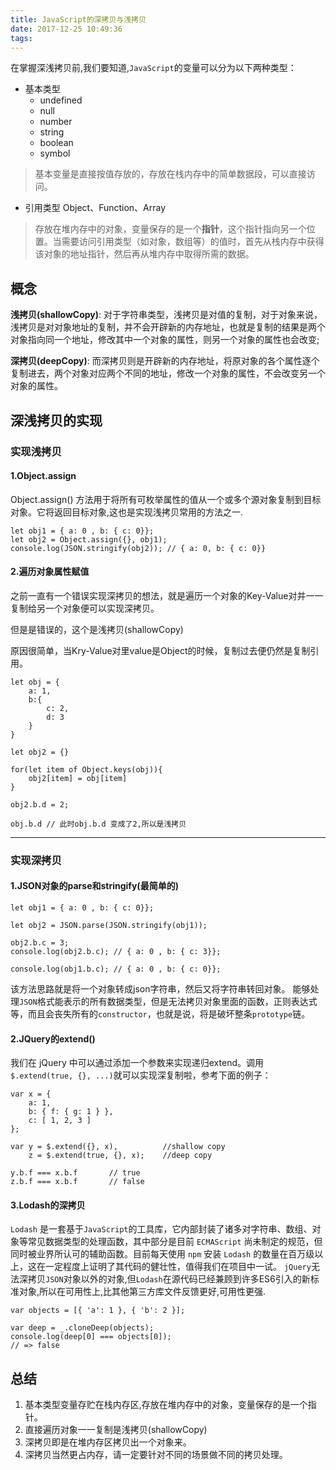 ```yaml
---
title: JavaScript的深拷贝与浅拷贝
date: 2017-12-25 10:49:36
tags:
---
```



在掌握深浅拷贝前,我们要知道,`JavaScript`的变量可以分为以下两种类型：


- 基本类型
  - undefined
  - null
  - number
  - string
  - boolean
  - symbol



> 基本变量是直接按值存放的，存放在栈内存中的简单数据段，可以直接访问。


- 引用类型 Object、Function、Array

> 存放在堆内存中的对象，变量保存的是一个**指针**，这个指针指向另一个位置。当需要访问引用类型（如对象，数组等）的值时，首先从栈内存中获得该对象的地址指针，然后再从堆内存中取得所需的数据。

## 概念

**浅拷贝(shallowCopy)**:
对于字符串类型，浅拷贝是对值的复制，对于对象来说，浅拷贝是对对象地址的复制，并不会开辟新的内存地址，也就是复制的结果是两个对象指向同一个地址，修改其中一个对象的属性，则另一个对象的属性也会改变;

**深拷贝(deepCopy)**:
而深拷贝则是开辟新的内存地址，将原对象的各个属性逐个复制进去，两个对象对应两个不同的地址，修改一个对象的属性，不会改变另一个对象的属性。


## 深浅拷贝的实现

### 实现浅拷贝

#### 1.Object.assign
Object.assign() 方法用于将所有可枚举属性的值从一个或多个源对象复制到目标对象。它将返回目标对象,这也是实现浅拷贝常用的方法之一.

	let obj1 = { a: 0 , b: { c: 0}};
	let obj2 = Object.assign({}, obj1);
	console.log(JSON.stringify(obj2)); // { a: 0, b: { c: 0}}


#### 2.遍历对象属性赋值

之前一直有一个错误实现深拷贝的想法，就是遍历一个对象的Key-Value对并一一复制给另一个对象便可以实现深拷贝。

但是是错误的，这个是浅拷贝(shallowCopy)

原因很简单，当Kry-Value对里value是Object的时候，复制过去便仍然是复制引用。


	let obj = {
	    a: 1,
	    b:{
	        c: 2,
	        d: 3
	    }
	}
	
	let obj2 = {}
	
	for(let item of Object.keys(obj)){
	    obj2[item] = obj[item]
	}
	
	obj2.b.d = 2; 
	
	obj.b.d // 此时obj.b.d 变成了2,所以是浅拷贝

---

### 实现深拷贝

#### 1.JSON对象的parse和stringify(最简单的)

	let obj1 = { a: 0 , b: { c: 0}};

	let obj2 = JSON.parse(JSON.stringify(obj1));
	
	obj2.b.c = 3;
	console.log(obj2.b.c); // { a: 0 , b: { c: 3}};
	
	console.log(obj1.b.c); // { a: 0 , b: { c: 0}};

该方法思路就是将一个对象转成json字符串，然后又将字符串转回对象。
能够处理`JSON`格式能表示的所有数据类型，但是无法拷贝对象里面的函数，正则表达式等，而且会丧失所有的`constructor`，也就是说，将是破坏整条`prototype`链。


#### 2.JQuery的extend()
我们在 jQuery 中可以通过添加一个参数来实现递归extend。调用`$.extend(true, {}, ...)`就可以实现深复制啦，参考下面的例子：

	var x = {
	    a: 1,
	    b: { f: { g: 1 } },
	    c: [ 1, 2, 3 ]
	};
	
	var y = $.extend({}, x),          //shallow copy
	    z = $.extend(true, {}, x);    //deep copy
	
	y.b.f === x.b.f       // true
	z.b.f === x.b.f       // false


#### 3.Lodash的深拷贝
`Lodash` 是一套基于`JavaScript`的工具库，它内部封装了诸多对字符串、数组、对象等常见数据类型的处理函数，其中部分是目前 `ECMAScript` 尚未制定的规范，但同时被业界所认可的辅助函数。目前每天使用 `npm` 安装 `Lodash` 的数量在百万级以上，这在一定程度上证明了其代码的健壮性，值得我们在项目中一试。
`jQuery`无法深拷贝`JSON`对象以外的对象,但`Lodash`在源代码已经兼顾到许多ES6引入的新标准对象,所以在可用性上,比其他第三方库文件反馈更好,可用性更强.


	var objects = [{ 'a': 1 }, { 'b': 2 }];
	 
	var deep = _.cloneDeep(objects);
	console.log(deep[0] === objects[0]);
	// => false

	


## 总结

1. 基本类型变量存贮在栈内存区,存放在堆内存中的对象，变量保存的是一个指针。
2. 直接遍历对象一一复制是浅拷贝(shallowCopy)
3. 深拷贝即是在堆内存区拷贝出一个对象来。
4. 深拷贝当然更占内存，请一定要针对不同的场景做不同的拷贝处理。